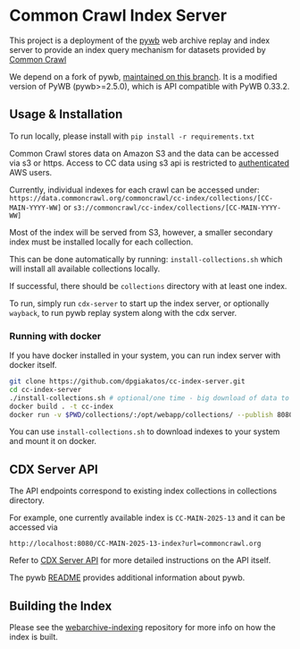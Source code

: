 # Common Crawl Index Server

This project is a deployment of the [pywb](https://github.com/webrecorder/pywb) web archive replay and index server to provide
an index query mechanism for datasets provided by [Common Crawl](https://commoncrawl.org)

We depend on a fork of pywb, [maintained on this branch](https://github.com/commoncrawl/pywb/tree/common-crawl-cdx-index). It is a modified version of PyWB (pywb>=2.5.0), which is API compatible with PyWB 0.33.2.

## Usage & Installation
To run locally, please install with `pip install -r requirements.txt`

Common Crawl stores data on Amazon S3 and the data can be accessed via s3 or https. Access to CC data using s3 api is restricted to [authenticated](https://docs.aws.amazon.com/accounts/latest/reference/credentials-access-keys-best-practices.html) AWS users.

Currently, individual indexes for each crawl can be accessed under: `https://data.commoncrawl.org/commoncrawl/cc-index/collections/[CC-MAIN-YYYY-WW]` or `s3://commoncrawl/cc-index/collections/[CC-MAIN-YYYY-WW]`

Most of the index will be served from S3, however, a smaller secondary index must be installed locally for each collection.

This can be done automatically by running: `install-collections.sh` which will install all available collections locally.

If successful, there should be `collections` directory with at least one index.

To run, simply run `cdx-server` to start up the index server, or optionally `wayback`, to run pywb replay system along with the cdx server.


### Running with docker

If you have docker installed in your system, you can run index server with docker itself.

```sh
git clone https://github.com/dpgiakatos/cc-index-server.git
cd cc-index-server
./install-collections.sh # optional/one time - big download of data to local collections folder...
docker build . -t cc-index
docker run -v $PWD/collections/:/opt/webapp/collections/ --publish 8080:8080 -ti cc-index
```

You can use `install-collections.sh` to download indexes to your system and mount it on docker.


## CDX Server API

The API endpoints correspond to existing index collections in collections directory.

For example, one currently available index is `CC-MAIN-2025-13` and it can be accessed via

`http://localhost:8080/CC-MAIN-2025-13-index?url=commoncrawl.org`


Refer to [CDX Server API](https://github.com/webrecorder/pywb/wiki/CDX-Server-API) for more detailed instructions on the API itself.

The pywb [README](https://github.com/webrecorder/pywb/blob/master/README.rst) provides additional information about pywb.


## Building the Index

Please see the [webarchive-indexing](https://github.com/ikreymer/webarchive-indexing) repository for more info on how the index is built.
